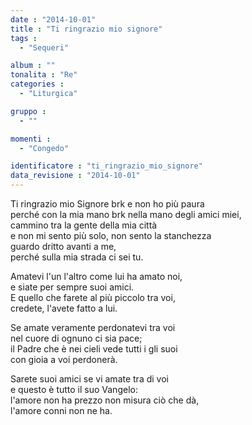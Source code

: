 ```yaml
---
date : "2014-10-01"
title : "Ti ringrazio mio signore"
tags : 
  - "Sequeri"

album : ""
tonalita : "Re"
categories : 
  - "Liturgica"

gruppo : 
  - ""

momenti : 
  - "Congedo"

identificatore : "ti_ringrazio_mio_signore"
data_revisione : "2014-10-01"
---
```

  
  
 Ti ringrazio mio Signore brk e non ho più paura   
perché con la mia mano brk nella mano degli amici miei,   
cammino tra la gente della mia città  
e non mi sento più solo,  non sento la stanchezza  
guardo dritto avanti a me,  
perché sulla mia strada ci sei tu.   
  
  
Amatevi l'un l'altro come lui ha amato noi,  
e siate per sempre suoi amici.  
E quello che farete al più piccolo tra voi,  
credete, l'avete fatto a lui.   
  
  
Se amate veramente perdonatevi tra voi  
nel cuore di ognuno ci sia pace;  
il Padre che è nei cieli vede tutti i gli suoi  
con gioia a voi perdonerà.   
  
  
Sarete suoi amici se vi amate tra di voi  
e questo è tutto il suo Vangelo:  
l'amore non ha prezzo non misura ciò che dà,  
l'amore conni non ne ha.   
  
